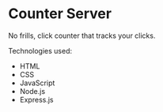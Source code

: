 # Counter Server

No frills, click counter that tracks your clicks.

Technologies used:
- HTML
- CSS
- JavaScript
- Node.js
- Express.js